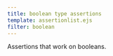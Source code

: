 ```yaml
---
title: boolean type assertions
template: assertionlist.ejs
filter: boolean
---
```


Assertions that work on booleans.

